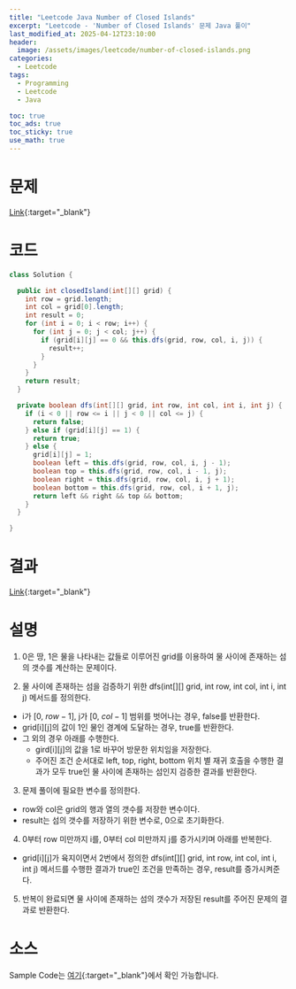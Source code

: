 ```yaml
---
title: "Leetcode Java Number of Closed Islands"
excerpt: "Leetcode - 'Number of Closed Islands' 문제 Java 풀이"
last_modified_at: 2025-04-12T23:10:00
header:
  image: /assets/images/leetcode/number-of-closed-islands.png
categories:
  - Leetcode
tags:
  - Programming
  - Leetcode
  - Java

toc: true
toc_ads: true
toc_sticky: true
use_math: true
---
```

# 문제
[Link](https://leetcode.com/problems/number-of-closed-islands/){:target="_blank"}

# 코드
```java
class Solution {

  public int closedIsland(int[][] grid) {
    int row = grid.length;
    int col = grid[0].length;
    int result = 0;
    for (int i = 0; i < row; i++) {
      for (int j = 0; j < col; j++) {
        if (grid[i][j] == 0 && this.dfs(grid, row, col, i, j)) {
          result++;
        }
      }
    }
    return result;
  }

  private boolean dfs(int[][] grid, int row, int col, int i, int j) {
    if (i < 0 || row <= i || j < 0 || col <= j) {
      return false;
    } else if (grid[i][j] == 1) {
      return true;
    } else {
      grid[i][j] = 1;
      boolean left = this.dfs(grid, row, col, i, j - 1);
      boolean top = this.dfs(grid, row, col, i - 1, j);
      boolean right = this.dfs(grid, row, col, i, j + 1);
      boolean bottom = this.dfs(grid, row, col, i + 1, j);
      return left && right && top && bottom;
    }
  }

}
```

# 결과
[Link](https://leetcode.com/problems/number-of-closed-islands/submissions/1604573858/){:target="_blank"}

# 설명
1. 0은 땅, 1은 물을 나타내는 값들로 이루어진 grid를 이용하여 물 사이에 존재하는 섬의 갯수를 계산하는 문제이다.

2. 물 사이에 존재하는 섬을 검증하기 위한 dfs(int[][] grid, int row, int col, int i, int j) 메서드를 정의한다.
- i가 [0, $row - 1$], j가 [0, $col - 1$] 범위를 벗어나는 경우, false를 반환한다.
- grid[i][j]의 값이 1인 물인 경계에 도달하는 경우, true를 반환한다.
- 그 외의 경우 아래를 수행한다.
  - gird[i][j]의 값을 1로 바꾸어 방문한 위치임을 저장한다.
  - 주어진 조건 순서대로 left, top, right, bottom 위치 별 재귀 호출을 수행한 결과가 모두 true인 물 사이에 존재하는 섬인지 검증한 결과를 반환한다.

3. 문제 풀이에 필요한 변수를 정의한다.
- row와 col은 grid의 행과 열의 갯수를 저장한 변수이다.
- result는 섬의 갯수를 저장하기 위한 변수로, 0으로 초기화한다.

4. 0부터 row 미만까지 i를, 0부터 col 미만까지 j를 증가시키며 아래를 반복한다.
- grid[i][j]가 육지이면서 2번에서 정의한 dfs(int[][] grid, int row, int col, int i, int j) 메서드를 수행한 결과가 true인 조건을 만족하는 경우, result를 증가시켜준다.

5. 반복이 완료되면 물 사이에 존재하는 섬의 갯수가 저장된 result를 주어진 문제의 결과로 반환한다.

# 소스
Sample Code는 [여기](https://github.com/GracefulSoul/leetcode/blob/master/src/main/java/gracefulsoul/problems/NumberOfClosedIslands.java){:target="_blank"}에서 확인 가능합니다.